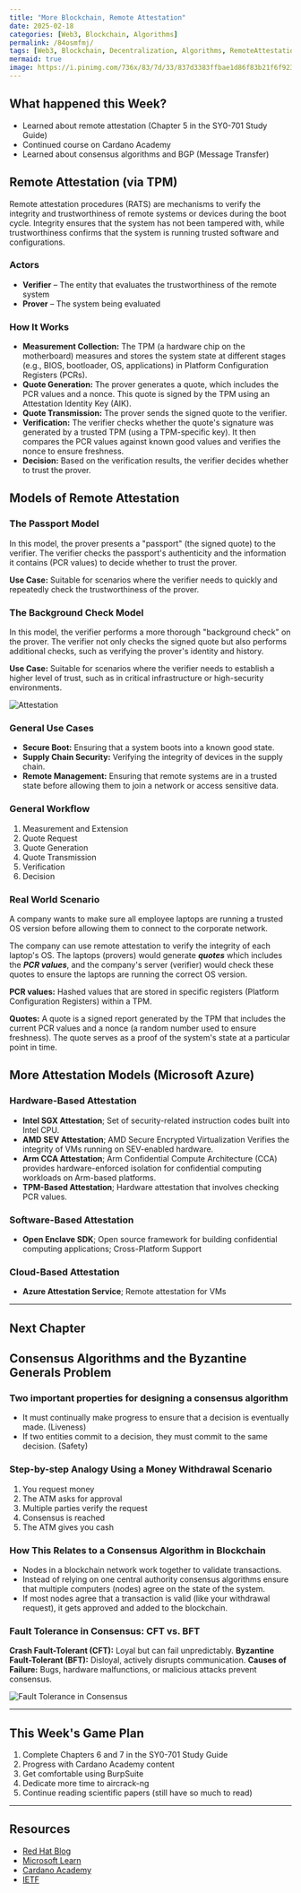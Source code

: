 ```yaml
---
title: "More Blockchain, Remote Attestation"
date: 2025-02-18
categories: [Web3, Blockchain, Algorithms]
permalink: /84osmfmj/
tags: [Web3, Blockchain, Decentralization, Algorithms, RemoteAttestation]
mermaid: true
image: https://i.pinimg.com/736x/83/7d/33/837d3383ffbae1d86f83b21f6f923266.jpg
---
```


## What happened this Week?

- Learned about remote attestation (Chapter 5 in the SY0-701 Study Guide)
- Continued course on Cardano Academy
- Learned about consensus algorithms and BGP (Message Transfer)

## Remote Attestation (via TPM)

Remote attestation procedures (RATS) are mechanisms to verify the integrity and trustworthiness of remote systems or devices during the boot cycle. Integrity ensures that the system has not been tampered with, while trustworthiness confirms that the system is running trusted software and configurations.

### Actors

- **Verifier** – The entity that evaluates the trustworthiness of the remote system
- **Prover** – The system being evaluated

### How It Works

- **Measurement Collection:** The TPM (a hardware chip on the motherboard) measures and stores the system state at different stages (e.g., BIOS, bootloader, OS, applications) in Platform Configuration Registers (PCRs).
- **Quote Generation:** The prover generates a quote, which includes the PCR values and a nonce. This quote is signed by the TPM using an Attestation Identity Key (AIK).
- **Quote Transmission:** The prover sends the signed quote to the verifier.
- **Verification:** The verifier checks whether the quote's signature was generated by a trusted TPM (using a TPM-specific key). It then compares the PCR values against known good values and verifies the nonce to ensure freshness.
- **Decision:** Based on the verification results, the verifier decides whether to trust the prover.

## Models of Remote Attestation

### The Passport Model

In this model, the prover presents a "passport" (the signed quote) to the verifier. The verifier checks the passport's authenticity and the information it contains (PCR values) to decide whether to trust the prover.

**Use Case:** Suitable for scenarios where the verifier needs to quickly and repeatedly check the trustworthiness of the prover.

### The Background Check Model

In this model, the verifier performs a more thorough "background check" on the prover. The verifier not only checks the signed quote but also performs additional checks, such as verifying the prover's identity and history.

**Use Case:** Suitable for scenarios where the verifier needs to establish a higher level of trust, such as in critical infrastructure or high-security environments.

![Attestation](/assets/img/posts/20250218/Attestation-in-Confidential-Computing.png)

### General Use Cases

- **Secure Boot:** Ensuring that a system boots into a known good state.
- **Supply Chain Security:** Verifying the integrity of devices in the supply chain.
- **Remote Management:** Ensuring that remote systems are in a trusted state before allowing them to join a network or access sensitive data.

### General Workflow

1. Measurement and Extension
2. Quote Request
3. Quote Generation
4. Quote Transmission
5. Verification
6. Decision

### Real World Scenario

A company wants to make sure all employee laptops are running a trusted OS version before allowing them to connect to the corporate network.

The company can use remote attestation to verify the integrity of each laptop's OS. The laptops (provers) would generate ***quotes*** which includes the ***PCR values***, and the company's server (verifier) would check these quotes to ensure the laptops are running the correct OS version.

**PCR values:** Hashed values that are stored in specific registers (Platform Configuration Registers) within a TPM.

**Quotes:** A quote is a signed report generated by the TPM that includes the current PCR values and a nonce (a random number used to ensure freshness). The quote serves as a proof of the system's state at a particular point in time.

## More Attestation Models (Microsoft Azure)

### Hardware-Based Attestation

- **Intel SGX Attestation**; Set of security-related instruction codes built into Intel CPU.
- **AMD SEV Attestation**; AMD Secure Encrypted Virtualization Verifies the integrity of VMs running on SEV-enabled hardware.
- **Arm CCA Attestation**; Arm Confidential Compute Architecture (CCA) provides hardware-enforced isolation for confidential computing workloads on Arm-based platforms.
- **TPM-Based Attestation**; Hardware attestation that involves checking PCR values.

### Software-Based Attestation

- **Open Enclave SDK**; Open source framework for building confidential computing applications; Cross-Platform Support

### Cloud-Based Attestation

- **Azure Attestation Service**; Remote attestation for VMs

---

## Next Chapter

## Consensus Algorithms and the Byzantine Generals Problem

### Two important properties for designing a consensus algorithm

- It must continually make progress to ensure that a decision is eventually made. (Liveness)
- If two entities commit to a decision, they must commit to the same decision. (Safety)

### Step-by-step Analogy Using a Money Withdrawal Scenario

1. You request money
2. The ATM asks for approval
3. Multiple parties verify the request
4. Consensus is reached
5. The ATM gives you cash

### How This Relates to a **Consensus Algorithm** in Blockchain

- Nodes in a blockchain network work together to validate transactions.
- Instead of relying on one central authority consensus algorithms ensure that multiple computers (nodes) agree on the state of the system.
- If most nodes agree that a transaction is valid (like your withdrawal request), it gets approved and added to the blockchain.

### Fault Tolerance in Consensus: **CFT vs. BFT**

**Crash Fault-Tolerant (CFT):** Loyal but can fail unpredictably.
**Byzantine Fault-Tolerant (BFT):** Disloyal, actively disrupts communication.
**Causes of Failure:** Bugs, hardware malfunctions, or malicious attacks prevent consensus.

![Fault Tolerance in Consensus](/assets/img/posts/20250218/Crash-and-Byzantine-Fault-Tolerant-Algorithms.png)

---

## This Week's Game Plan

1. Complete Chapters 6 and 7 in the SY0-701 Study Guide
2. Progress with Cardano Academy content
3. Get comfortable using BurpSuite
4. Dedicate more time to aircrack-ng
5. Continue reading scientific papers (still have so much to read)

---

## Resources

- [Red Hat Blog](https://www.redhat.com/en/blog/attestation-confidential-computing)
- [Microsoft Learn](https://learn.microsoft.com/en-us/azure/attestation/overview)
- [Cardano Academy](https://learn.academy.cardanofoundation.org/)
- [IETF](https://www.ietf.org/rfc/rfc9334.html)
